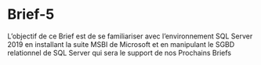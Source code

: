# Brief-5
L’objectif de ce Brief est de se familiariser avec l’environnement SQL Server 2019 en installant la suite MSBI de Microsoft et en manipulant le SGBD relationnel de SQL Server qui sera le support de nos Prochains Briefs

